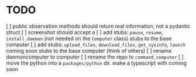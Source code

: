 # TODO

[ ] public observation methods should return real information, not a pydantic struct
[ ] screenshot should accept a 
[ ] add stubs: `pause`, `resume`, `install_daemon` (not needed on the `Computer` class) stubs to the base computer
[ ] add stubs: `upload_files`, `download_files`, `get_sysinfo`, `launch` coming soon stubs to the base computer (think of others)
[ ] rename daemoncomputer to computer
[ ] rename the repo to `command_computer`
[ ] move the python into a `packages/python` dir. make a typescript with coming soon
